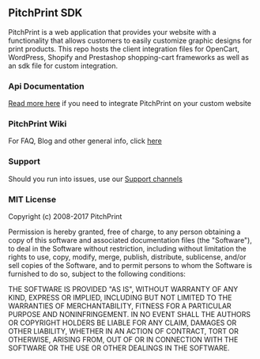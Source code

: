 ## PitchPrint SDK

PitchPrint is a web application that provides your website with a functionality that allows customers to easily customize graphic designs for print products.
This repo hosts the client integration files for OpenCart, WordPress, Shopify and Prestashop shopping-cart frameworks as well as an sdk file for custom integration.

### Api Documentation
[Read more here](https://docs.pitchprint.com/collection/1-developer-hub) if you need to integrate PitchPrint on your custom website


### PitchPrint Wiki
For FAQ, Blog and other general info, click [here](https://docs.pitchprint.com)

	
### Support
Should you run into issues, use our [Support channels](https://pitchprint.com)


### MIT License

Copyright (c) 2008-2017 PitchPrint

Permission is hereby granted, free of charge, to any person obtaining a copy
of this software and associated documentation files (the "Software"), to deal
in the Software without restriction, including without limitation the rights
to use, copy, modify, merge, publish, distribute, sublicense, and/or sell
copies of the Software, and to permit persons to whom the Software is
furnished to do so, subject to the following conditions:

THE SOFTWARE IS PROVIDED "AS IS", WITHOUT WARRANTY OF ANY KIND, EXPRESS OR
IMPLIED, INCLUDING BUT NOT LIMITED TO THE WARRANTIES OF MERCHANTABILITY,
FITNESS FOR A PARTICULAR PURPOSE AND NONINFRINGEMENT. IN NO EVENT SHALL THE
AUTHORS OR COPYRIGHT HOLDERS BE LIABLE FOR ANY CLAIM, DAMAGES OR OTHER
LIABILITY, WHETHER IN AN ACTION OF CONTRACT, TORT OR OTHERWISE, ARISING FROM,
OUT OF OR IN CONNECTION WITH THE SOFTWARE OR THE USE OR OTHER DEALINGS IN THE
SOFTWARE.
